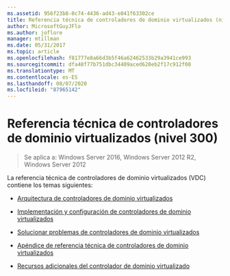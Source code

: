 ```yaml
---
ms.assetid: 956f23b8-0c74-4436-ad43-e041f63302ce
title: Referencia técnica de controladores de dominio virtualizados (nivel 300)
author: MicrosoftGuyJFlo
ms.author: joflore
manager: mtillman
ms.date: 05/31/2017
ms.topic: article
ms.openlocfilehash: f81777e8a66d3b5f46a62462533b29a3941ce993
ms.sourcegitcommit: dfa48f77b751dbc34409aced628eb2f17c912f08
ms.translationtype: MT
ms.contentlocale: es-ES
ms.lasthandoff: 08/07/2020
ms.locfileid: "87965142"
---
```

# <a name="virtualized-domain-controller-technical-reference-level-300"></a>Referencia técnica de controladores de dominio virtualizados (nivel 300)

>Se aplica a: Windows Server 2016, Windows Server 2012 R2, Windows Server 2012

La referencia técnica de controladores de dominio virtualizados (VDC) contiene los temas siguientes:

-   [Arquitectura de controladores de dominio virtualizados](../../../ad-ds/get-started/virtual-dc/Virtualized-Domain-Controller-Architecture.md)

-   [Implementación y configuración de controladores de dominio virtualizados](../../../ad-ds/get-started/virtual-dc/Virtualized-Domain-Controller-Deployment-and-Configuration.md)

-   [Solucionar problemas de controladores de dominio virtualizados](../../../ad-ds/manage/virtual-dc/Virtualized-Domain-Controller-Troubleshooting.md)

-   [Apéndice de referencia técnica de controladores de dominio virtualizados](../../../ad-ds/reference/virtual-dc/Virtualized-Domain-Controller-Technical-Reference-Appendix.md)

-   [Recursos adicionales del controlador de dominio virtualizado](../../../ad-ds/reference/virtual-dc/Virtualized-Domain-Controller-Additional-Resources.md)



